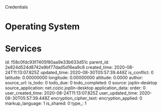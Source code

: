 Credentials

# Operating System


# Services


id: f58c0fdc93f7405f80aa9e33b633d51c
parent_id: 2e824d524d8742e9bf77dad5d16ea9c8
created_time: 2020-08-24T11:13:07.825Z
updated_time: 2020-08-30T05:57:39.448Z
is_conflict: 0
latitude: 0.00000000
longitude: 0.00000000
altitude: 0.0000
author: 
source_url: 
is_todo: 0
todo_due: 0
todo_completed: 0
source: joplin-desktop
source_application: net.cozic.joplin-desktop
application_data: 
order: 0
user_created_time: 2020-08-24T11:13:07.825Z
user_updated_time: 2020-08-30T05:57:39.448Z
encryption_cipher_text: 
encryption_applied: 0
markup_language: 1
is_shared: 0
type_: 1